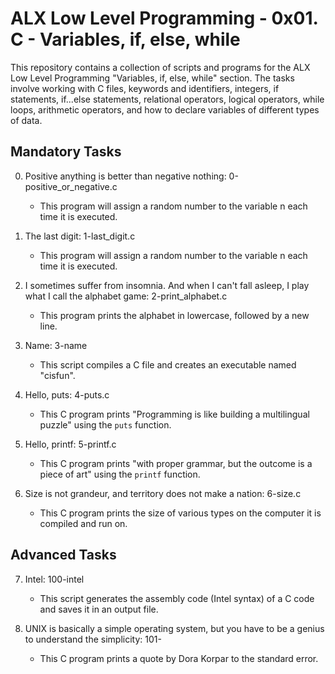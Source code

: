 # ALX Low Level Programming - 0x01. C - Variables, if, else, while

This repository contains a collection of scripts and programs for the ALX Low Level Programming "Variables, if, else, while" section. The tasks involve working with C files, keywords and identifiers, integers, if statements, if...else statements, relational operators, logical operators, while loops, arithmetic operators, and how to declare variables of different types of data.

## Mandatory Tasks

0. Positive anything is better than negative nothing: 0-positive_or_negative.c

   - This program will assign a random number to the variable n each time it is executed.

1. The last digit: 1-last_digit.c

   - This program will assign a random number to the variable n each time it is executed.

2. I sometimes suffer from insomnia. And when I can't fall asleep, I play what I call the alphabet game: 2-print_alphabet.c

   - This program prints the alphabet in lowercase, followed by a new line.

3. Name: 3-name

   - This script compiles a C file and creates an executable named "cisfun".

4. Hello, puts: 4-puts.c

   - This C program prints "Programming is like building a multilingual puzzle" using the `puts` function.

5. Hello, printf: 5-printf.c

   - This C program prints "with proper grammar, but the outcome is a piece of art" using the `printf` function.

6. Size is not grandeur, and territory does not make a nation: 6-size.c

   - This C program prints the size of various types on the computer it is compiled and run on.

## Advanced Tasks

7. Intel: 100-intel

   - This script generates the assembly code (Intel syntax) of a C code and saves it in an output file.

8. UNIX is basically a simple operating system, but you have to be a genius to understand the simplicity: 101-

   - This C program prints a quote by Dora Korpar to the standard error.


